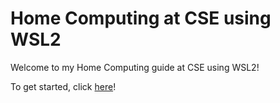 # Home Computing at CSE using WSL2

Welcome to my Home Computing guide at CSE using WSL2!

To get started, click [here](installation.md)!